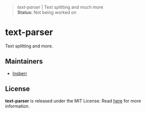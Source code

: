> *text-parser* | Text splitting and much more  
> **Status:** Not being worked on

# text-parser
Text splitting and more.


## Maintainers
- [Insberr](https://github.com/insberr/)


## License
**text-parser** is released under the MIT License. Read [here](/LICENSE) for more information.
